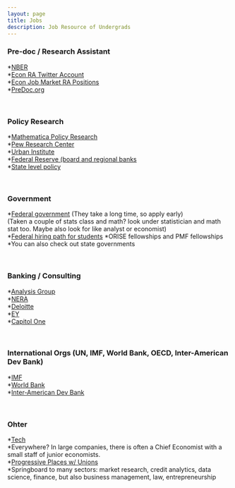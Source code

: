 ```yaml
---
layout: page
title: Jobs
description: Job Resource of Undergrads
---
```



### Pre-doc / Research Assistant
*[NBER](https://www.nber.org/jobs/nonnberjobs.html)<br>
*[Econ RA Twitter Account](https://twitter.com/econ_ra)<br>
*[Econ Job Market RA Positions](https://econjobmarket.org/market)<br>
*[PreDoc.org](https://predoc.org/opportunities)<br>

<br>

### Policy Research
*[Mathematica Policy Research](https://www.mathematica.org/career-opportunities)<br>
*[Pew Research Center](https://www.pewresearch.org/about/careers/)<br>
*[Urban Institute](https://www.urban.org/aboutus/who-we-are/careers)<br>
*[Federal Reserve (board and regional banks](https://www.federalreserve.gov/careers.htm)<br>
*[State level policy](https://earn.us/directory/)<br>

<br>

### Government
*[Federal government](https://www.usajobs.gov/)
 (They take a long time, so apply early)<br>
 (Taken a couple of stats class and math? look under statistician and math stat too. Maybe also look for like analyst or economist)<br>
*[Federal hiring path for students](https://www.usajobs.gov/help/working-in-government/unique-hiring-paths/students/)
*ORISE fellowships and PMF fellowships<br>
*You can also check out state governments

<br>

### Banking / Consulting
*[Analysis Group](https://www.analysisgroup.com/careers/)<br>
*[NERA](https://www.nera.com/careers.html)<br>
*[Deloitte](https://www2.deloitte.com/us/en/pages/careers/topics/careers.html)<br>
*[EY](https://www.ey.com/en_us/careers)<br>
*[Capitol One](https://www.capitalonecareers.com/)<br>

<br>

### International Orgs (UN, IMF, World Bank, OECD, Inter-American Dev Bank)
*[IMF](https://www.imf.org/en/About/Recruitment)<br>
*[World Bank](https://www.worldbank.org/en/about/careers)<br>
*[Inter-American Dev Bank](https://jobs.iadb.org/en)<br>

<br>

### Ohter
*[Tech](https://www.dice.com/jobs/)<br>
*Everywhere? In large companies, there is often a Chief Economist with a small staff of junior economists.<br>
*[Progressive Places w/ Unions](https://npeu.org/)<br>
*Springboard to many sectors: market research, credit analytics, data science, finance, but also business management, law, entrepreneurship




<!--[click here for the most recent version of the paper]({{ BASE_PATH}}/pages/working_papers/sample-working-paper.pdf)


<!-- Note: this is how to write a comment in HTML. Everything in here won't show up on your webpage.-->

<!--
To increase the size of the title, use fewer # in front of the paper title.
To decrease the size of the title, use more #. 
To remove the italics, remove the * before and after the description
To remove the underline from the title, remove the <u> tags (<u> and </u>)
-->
